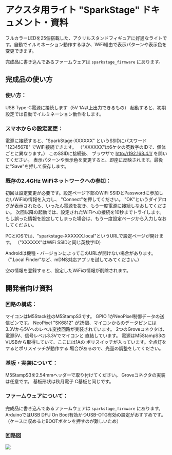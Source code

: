 # アクスタ用ライト "SparkStage" ドキュメント・資料

フルカラーLEDを25個搭載した、アクリルスタンドフィギュアに好適なライトです。自動でイルミネーション動作するほか、WiFi経由で表示パターンや表示色を変更できます。

完成品に書き込んであるファームウェアは `sparkstage_firmware` にあります。


## 完成品の使い方

### 使い方：
USB Type-C電源に接続します（5V 1A以上出力できるもの）
起動すると、初期設定では自動でイルミネーション動作をします。

### スマホからの設定変更：
電源に接続すると、"SparkStage-XXXXXX" というSSIDにパスワード "12345678" でWiFi接続できます。
（"XXXXXX"は6ケタの英数字のIDで、個体ごとに異なります。）
このSSIDに接続後、 ブラウザで http://192.168.4.1/ を開いてください。
表示パターンや表示色を変更すると、即座に反映されます。最後に"Save"を押して保存します。

### 既存の2.4GHz WiFiネットワークへの参加：
初回は設定変更が必要です。設定ページ下部のWiFi SSIDとPasswordに参加したいWiFiの情報を入力し、
"Connect"を押してください。
"OK"というダイアログが表示されたら、いったん電源を抜き、もう一度電源に接続しなおしてください。
次回以降の起動では、設定されたWiFiへの接続を10秒までトライします。
もし誤った情報を設定してしまった場合は、もう一度設定ページから入力しなおしてください。

PCとiOSでは、"sparkstage-XXXXXX.local"というURLで設定ページが開けます。
（"XXXXXX"はWiFi SSIDと同じ英数字ID）

Androidは機種・バージョンによってこのURLが開けない場合があります。
（".Local Finder"など、mDNS対応アプリを試してみてください。）

空の情報を登録すると、設定したWiFiの情報が削除されます。


## 開発者向け資料

### 回路の構成：
マイコンはM5Stack社のM5StampS3です。
GPIO 1がNeoPixel制御データの送信ピンです。
NeoPixel "SK6812" が25個、マイコンからのデータピンには
3.3Vから5Vへのレベル変換回路が実装されています。
2つのGroveコネクタは、電源5V、信号レベル3.3Vでマイコンと
直結しています。
電源はM5StampS3のVUSBから取得していて、ここには1Aの
ポリスイッチが入っています。全点灯をするとポリスイッチが動作する
場合があるので、光量の調整をしてください。

### 基板・実装について：
M5StampS3を2.54mmヘッダーで取り付けてください。
Groveコネクタの実装は任意です。
基板形状は秋月電子 C基板と同じです。

### ファームウェアについて：
完成品に書き込んであるファームウェアは `sparkstage_firmware` にあります。
ArduinoではUSB DFU On Boot有効かつUSB-OTG有効の設定がおすすめです。（ケースに収めるとBOOTボタンを押すのが難しいため）

### 回路図
![](https://github.com/user-attachments/assets/adbad11e-b79a-435e-bba0-6d0dfce88cea)
